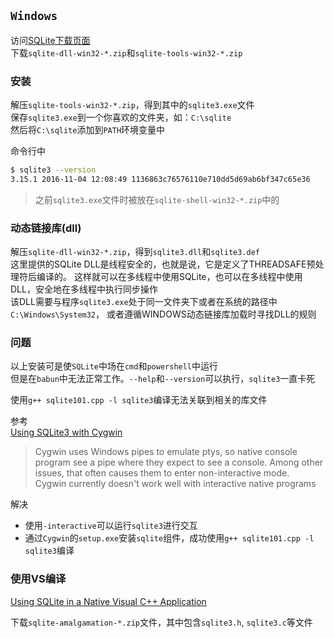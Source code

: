 ## `Windows`

访问[SQLite下载页面](http://www.sqlite.org/download.html)  
下载`sqlite-dll-win32-*.zip`和`sqlite-tools-win32-*.zip`

### 安装

解压`sqlite-tools-win32-*.zip`，得到其中的`sqlite3.exe`文件  
保存`sqlite3.exe`到一个你喜欢的文件夹，如：`C:\sqlite`  
然后将`C:\sqlite`添加到`PATH`环境变量中

命令行中  
```Bash
$ sqlite3 --version
3.15.1 2016-11-04 12:08:49 1136863c76576110e710dd5d69ab6bf347c65e36
```

> 之前`sqlite3.exe`文件时被放在`sqlite-shell-win32-*.zip`中的

### 动态链接库(dll)  

解压`sqlite-dll-win32-*.zip`，得到`sqlite3.dll`和`sqlite3.def`  
这里提供的SQLite DLL是线程安全的，也就是说，它是定义了THREADSAFE预处理符后编译的。
这样就可以在多线程中使用SQLite，也可以在多线程中使用DLL，安全地在多线程中执行同步操作  
该DLL需要与程序`sqlite3.exe`处于同一文件夹下或者在系统的路径中`C:\Windows\System32`，
或者遵循WINDOWS动态链接库加载时寻找DLL的规则

### 问题  

以上安装可是使`SQLite`中场在`cmd`和`powershell`中运行  
但是在`babun`中无法正常工作。`--help`和`--version`可以执行，`sqlite3`一直卡死

使用`g++ sqlite101.cpp -l sqlite3`编译无法关联到相关的库文件

参考  
[Using SQLite3 with Cygwin](http://superuser.com/questions/253059/using-sqlite3-with-cygwin)
> Cygwin uses Windows pipes to emulate ptys,
so native console program see a pipe where they expect to see a console.
Among other issues, that often causes them to enter non-interactive mode.  
> Cygwin currently doesn't work well with interactive native programs

解决  
* 使用`-interactive`可以运行`sqlite3`进行交互
* 通过`Cygwin`的`setup.exe`安装`sqlite`组件，成功使用`g++ sqlite101.cpp -l sqlite3`编译

### 使用VS编译

[Using SQLite in a Native Visual C++ Application](https://dcravey.wordpress.com/2011/03/21/using-sqlite-in-a-visual-c-application/)

下载`sqlite-amalgamation-*.zip`文件，其中包含`sqlite3.h`, `sqlite3.c`等文件
